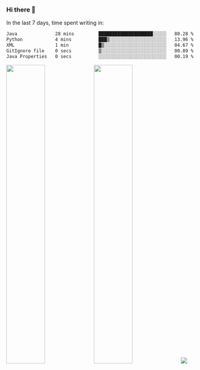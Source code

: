 ### Hi there 👋

In the last 7 days, time spent writing in:

<!--START_SECTION:waka-->

```txt
Java              28 mins         ████████████████████░░░░░   80.28 %
Python            4 mins          ███▒░░░░░░░░░░░░░░░░░░░░░   13.96 %
XML               1 min           █▒░░░░░░░░░░░░░░░░░░░░░░░   04.67 %
GitIgnore file    0 secs          ▒░░░░░░░░░░░░░░░░░░░░░░░░   00.89 %
Java Properties   0 secs          ░░░░░░░░░░░░░░░░░░░░░░░░░   00.19 %
```

<!--END_SECTION:waka-->

<img src="https://wakatime.com/share/@jimtje/5d0c92de-08f8-4a72-8f2f-6a9693d1e318.svg" width=45% height=45%> <img src="https://wakatime.com/share/@jimtje/501498ae-bda5-4da7-a89d-b40bcdd5556d.svg" width=45% height=45%>
![](https://hit.yhype.me/github/profile?user_id=43537315)
